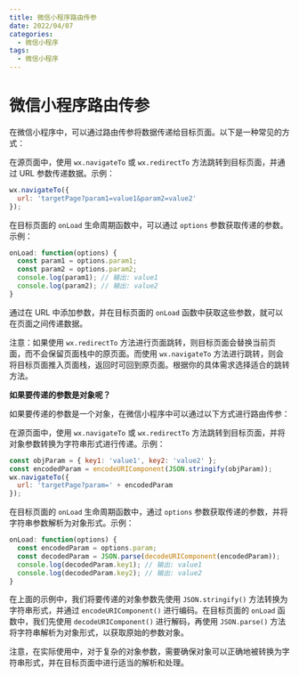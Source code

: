 ```yaml
---
title: 微信小程序路由传参
date: 2022/04/07
categories:
  - 微信小程序
tags:
  - 微信小程序
---
```


# 微信小程序路由传参

在微信小程序中，可以通过路由传参将数据传递给目标页面。以下是一种常见的方式：

在源页面中，使用 `wx.navigateTo` 或 `wx.redirectTo` 方法跳转到目标页面，并通过 URL 参数传递数据。示例：

```javascript
wx.navigateTo({
  url: 'targetPage?param1=value1&param2=value2'
});
```

在目标页面的 `onLoad` 生命周期函数中，可以通过 `options` 参数获取传递的参数。示例：

```javascript
onLoad: function(options) {
  const param1 = options.param1;
  const param2 = options.param2;
  console.log(param1); // 输出: value1
  console.log(param2); // 输出: value2
}
```

通过在 URL 中添加参数，并在目标页面的 `onLoad` 函数中获取这些参数，就可以在页面之间传递数据。

注意：如果使用 `wx.redirectTo` 方法进行页面跳转，则目标页面会替换当前页面，而不会保留页面栈中的原页面。而使用 `wx.navigateTo` 方法进行跳转，则会将目标页面推入页面栈，返回时可回到原页面。根据你的具体需求选择适合的跳转方法。

**如果要传递的参数是对象呢？**

如果要传递的参数是一个对象，在微信小程序中可以通过以下方式进行路由传参：

在源页面中，使用 `wx.navigateTo` 或 `wx.redirectTo` 方法跳转到目标页面，并将对象参数转换为字符串形式进行传递。示例：

```javascript
const objParam = { key1: 'value1', key2: 'value2' };
const encodedParam = encodeURIComponent(JSON.stringify(objParam));
wx.navigateTo({
  url: 'targetPage?param=' + encodedParam
});
```

在目标页面的 `onLoad` 生命周期函数中，通过 `options` 参数获取传递的参数，并将字符串参数解析为对象形式。示例：

```javascript
onLoad: function(options) {
  const encodedParam = options.param;
  const decodedParam = JSON.parse(decodeURIComponent(encodedParam));
  console.log(decodedParam.key1); // 输出: value1
  console.log(decodedParam.key2); // 输出: value2
}
```

在上面的示例中，我们将要传递的对象参数先使用 `JSON.stringify()` 方法转换为字符串形式，并通过 `encodeURIComponent()` 进行编码。在目标页面的 `onLoad` 函数中，我们先使用 `decodeURIComponent()` 进行解码，再使用 `JSON.parse()` 方法将字符串解析为对象形式，以获取原始的参数对象。

注意，在实际使用中，对于复杂的对象参数，需要确保对象可以正确地被转换为字符串形式，并在目标页面中进行适当的解析和处理。